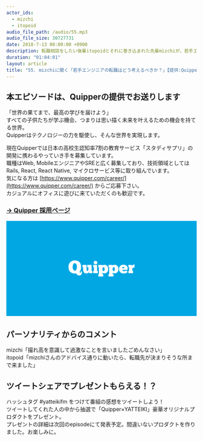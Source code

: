 ```yaml
---
actor_ids:
  - mizchi
  - itopoid
audio_file_path: /audio/55.mp3
audio_file_size: 30727731
date: 2018-7-13 00:00:00 +0900
description: 転職相談をしたい後輩itopoidとそれに巻き込まれた先輩mizchiが、若手エンジニアは転職をどう考えればいいのかについて話しました。ゲーム業界からウェブ系ベンチャー、そして現在フリーランスで活躍するmizchi。メーカーに新卒入社し、ウェブ業界に転職を考えているitopoid。以上二人でお送りします。
duration: "01:04:01"
layout: article
title: "55. mizchiに聞く「若手エンジニアの転職はどう考えるべきか？」【提供:Quipper】"
---
```


## 本エピソードは、Quipperの提供でお送りします

「世界の果てまで、最高の学びを届けよう」  
すべての子供たちが学ぶ機会、つまりは思い描く未来を叶えるための機会を持てる世界。  
Quipperはテクノロジーの力を駆使し、そんな世界を実現します。  

現在Quipperでは日本の高校生認知率7割の教育サービス「スタディサプリ」の開発に携わるやっていき手を募集しています。  
職種はWeb, MobileエンジニアやSREと広く募集しており、技術領域としてはRails, React, React Native, マイクロサービス等に取り組んでいます。  
気になる方は [https://www.quipper.com/career/](https://www.quipper.com/career/) からご応募下さい。  
カジュアルにオフィスに遊びに来ていただくのも歓迎です。
### [→ Quipper 採用ページ](https://www.quipper.com/career/)

![Quipper](/images/slideshows/55/Logo_Quipper_600300.png )

## パーソナリティからのコメント

mizchi「撮れ高を意識して過激なことを言いましたごめんなさい」  
itopoid「mizchiさんのアドバイス通りに動いたら、転職先が決まりそうな所まで来ました」

## ツイートシェアでプレゼントもらえる！？

ハッシュタグ #yatteikifm をつけて番組の感想をツイートしよう！  
ツイートしてくれた人の中から抽選で「Quipper×YATTEIKI」豪華オリジナルプロダクトをプレゼント。  
プレゼントの詳細は次回のepisodeにて発表予定。間違いないプロダクトを作りました。お楽しみに。
